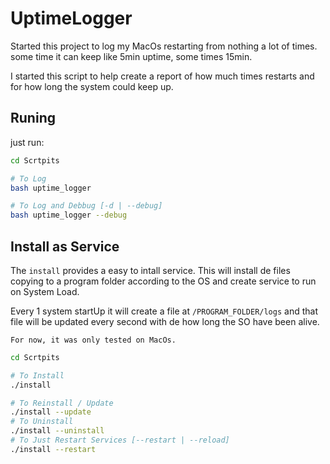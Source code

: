 # UptimeLogger

Started this project to log my MacOs restarting from nothing a lot of times.
some time it can keep like 5min uptime, some times 15min.

I started this script to help create a report of how much times restarts and for how long the system could keep up.

## Runing 

just run:
```bash
cd Scrtpits

# To Log
bash uptime_logger

# To Log and Debbug [-d | --debug]
bash uptime_logger --debug
```

## Install as Service

The `install` provides a easy to intall service. This will install de files copying to a program folder according to the OS and create service to run on System Load.

Every 1 system startUp it will create a file at `/PROGRAM_FOLDER/logs` and that file will be updated every second with de how long the SO have been alive.

`For now, it was only tested on MacOs.`

```bash
cd Scrtpits

# To Install
./install

# To Reinstall / Update
./install --update
# To Uninstall
./install --uninstall
# To Just Restart Services [--restart | --reload]
./install --restart
```
